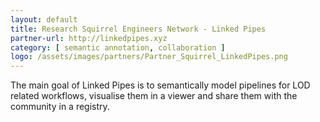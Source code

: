 ```yaml
---
layout: default
title: Research Squirrel Engineers Network - Linked Pipes
partner-url: http://linkedpipes.xyz
category: [ semantic annotation, collaboration ]
logo: /assets/images/partners/Partner_Squirrel_LinkedPipes.png
---
```


The main goal of Linked Pipes is to semantically model pipelines for LOD related workflows, visualise them in a viewer and share them with the community in a registry.

